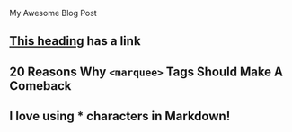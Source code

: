 My Awesome Blog Post

## [This heading](https://example.com) has a link

## 20 Reasons Why `<marquee>` Tags Should Make A Comeback

## I **love** using \* characters in Markdown!
